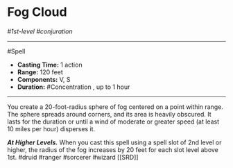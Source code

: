 # Fog Cloud
*#1st-level #conjuration*
___ 
#Spell
- **Casting Time:** 1 action
- **Range:** 120 feet
- **Components:** V, S
- **Duration:** #Concentration , up to 1 hour
---
You create a 20-foot-radius sphere of fog centered on a point within range. The sphere spreads around corners, and its area is heavily obscured. It lasts for the duration or until a wind of moderate or greater speed (at least 10 miles per hour) disperses it.

***At Higher Levels.*** When you cast this spell using a spell slot of 2nd level or higher, the radius of the fog increases by 20 feet for each slot level above 1st.
#druid
#ranger
#sorcerer
#wizard
[[SRD]]